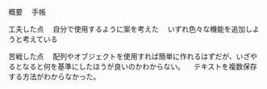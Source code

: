 概要
　手帳

工夫した点
　自分で使用するように案を考えた
　いずれ色々な機能を追加しようと考えている

苦戦した点
　配列やオブジェクトを使用すれば簡単に作れるはずだが、いざやるとなると何を基準にしたほうが良いのかわからない。
　テキストを複数保存する方法がわからなかった。